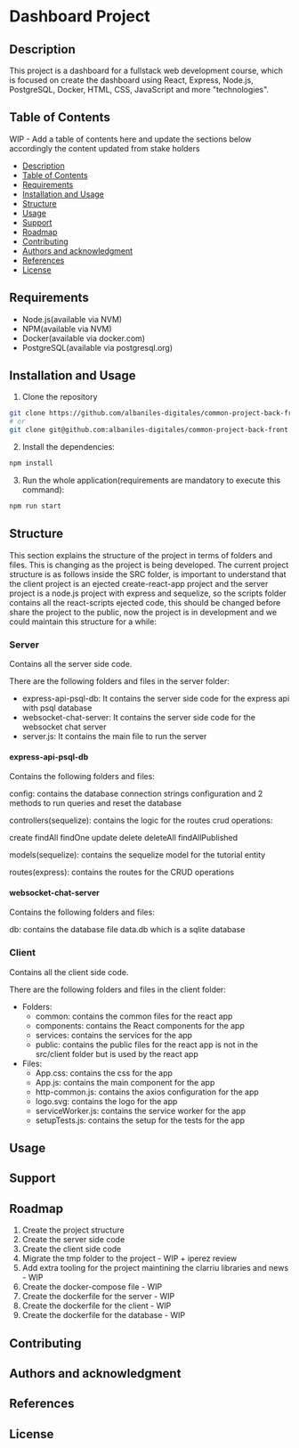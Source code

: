 # Dashboard Project

## Description

This project is a dashboard for a fullstack web development course, which is focused on create the dashboard using React, Express, Node.js, PostgreSQL, Docker, HTML, CSS, JavaScript and more "technologies".

## Table of Contents

WIP - Add a table of contents here and update the sections below accordingly the content updated from stake holders

-   [Description](#description)
-   [Table of Contents](#table-of-contents)
-   [Requirements](#requirements)
-   [Installation and Usage](#installation-and-usage)
-   [Structure](#structure)
-   [Usage](#usage)
-   [Support](#support)
-   [Roadmap](#roadmap)
-   [Contributing](#contributing)
-   [Authors and acknowledgment](#authors-and-acknowledgment)
-   [References](#references)
-   [License](#license)

## Requirements

-   Node.js(available via NVM)
-   NPM(available via NVM)
-   Docker(available via docker.com)
-   PostgreSQL(available via postgresql.org)

## Installation and Usage

1. Clone the repository

```bash
git clone https://github.com/albaniles-digitales/common-project-back-front
# or
git clone git@github.com:albaniles-digitales/common-project-back-front.git
```

2. Install the dependencies:

```bash
npm install
```

3. Run the whole application(requirements are mandatory to execute this command):

```bash
npm run start
```

## Structure

This section explains the structure of the project in terms of folders and files. This is changing as the project is being developed. The current project structure is as follows inside the SRC folder, is important to understand that the client project is an ejected create-react-app project and the server project is a node.js project with express and sequelize, so the scripts folder contains all the react-scripts ejected code, this should be changed before share the project to the public, now the project is in development and we could maintain this structure for a while:

### Server

Contains all the server side code.

There are the following folders and files in the server folder:

-   express-api-psql-db: It contains the server side code for the express api with psql database
-   websocket-chat-server: It contains the server side code for the websocket chat server
-   server.js: It contains the main file to run the server

#### express-api-psql-db

Contains the following folders and files:

config: contains the database connection strings configuration and 2 methods to run queries and reset the database

controllers(sequelize): contains the logic for the routes crud operations:

create
findAll
findOne
update
delete
deleteAll
findAllPublished

models(sequelize): contains the sequelize model for the tutorial entity

routes(express): contains the routes for the CRUD operations

#### websocket-chat-server

Contains the following folders and files:

db: contains the database file data.db which is a sqlite database

### Client

Contains all the client side code.

There are the following folders and files in the client folder:

-   Folders:
    -   common: contains the common files for the react app
    -   components: contains the React components for the app
    -   services: contains the services for the app
    -   public: contains the public files for the react app is not in the src/client folder but is used by the react app
-   Files:
    -   App.css: contains the css for the app
    -   App.js: contains the main component for the app
    -   http-common.js: contains the axios configuration for the app
    -   logo.svg: contains the logo for the app
    -   serviceWorker.js: contains the service worker for the app
    -   setupTests.js: contains the setup for the tests for the app

## Usage

## Support

## Roadmap

1. Create the project structure
1. Create the server side code
1. Create the client side code
1. Migrate the tmp folder to the project - WIP + iperez review
1. Add extra tooling for the project maintining the clarriu libraries and news - WIP
1. Create the docker-compose file - WIP
1. Create the dockerfile for the server - WIP
1. Create the dockerfile for the client - WIP
1. Create the dockerfile for the database - WIP

## Contributing

## Authors and acknowledgment

## References

## License
